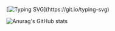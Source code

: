 [![Typing SVG](https://readme-typing-svg.herokuapp.com?font=&color=031462&size=24&lines=Hi...Evrey+one..I+am+Bihash..)](https://git.io/typing-svg)


![Anurag's GitHub stats](https://github-readme-stats.vercel.app/api?username=anuraghazra&show_icons=true&theme=radical)

